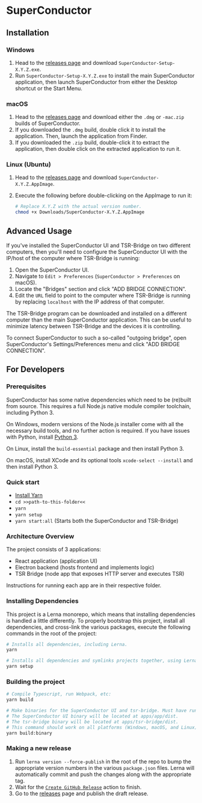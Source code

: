 # SuperConductor

## Installation

### Windows

1. Head to the [releases page](https://github.com/SuperFlyTV/SuperConductor/releases) and download `SuperConductor-Setup-X.Y.Z.exe`.
2. Run `SuperConductor-Setup-X.Y.Z.exe` to install the main SuperConductor application, then launch SuperConductor from either the Desktop shortcut or the Start Menu.

### macOS

1. Head to the [releases page](https://github.com/SuperFlyTV/SuperConductor/releases) and download either the `.dmg` or `-mac.zip` builds of SuperConductor.
2. If you downloaded the `.dmg` build, double click it to install the application. Then, launch the application from Finder.
3. If you downloaded the `.zip` build, double-click it to extract the application, then double click on the extracted application to run it.

### Linux (Ubuntu)

1. Head to the [releases page](https://github.com/SuperFlyTV/SuperConductor/releases) and download `SuperConductor-X.Y.Z.AppImage`.
2. Execute the following before double-clicking on the AppImage to run it:

   ```bash
   # Replace X.Y.Z with the actual version number.
   chmod +x Downloads/SuperConductor-X.Y.Z.AppImage
   ```

## Advanced Usage

If you've installed the SuperConductor UI and TSR-Bridge on two different computers, then you'll need to configure the SuperConductor UI with the IP/host of the computer where TSR-Bridge is running:

1. Open the SuperConductor UI.
2. Navigate to `Edit > Preferences` (`SuperConductor > Preferences` on macOS).
3. Locate the "Bridges" section and click "ADD BRIDGE CONNECTION".
4. Edit the `URL` field to point to the computer where TSR-Bridge is running by replacing `localhost` with the IP address of that computer.

The TSR-Bridge program can be downloaded and installed on a different computer than the main SuperConductor application. This can be useful to minimize latency between TSR-Bridge and the devices it is controlling.

To connect SuperConductor to such a so-called "outgoing bridge", open SuperConductor's Settings/Preferences menu and click "ADD BRIDGE CONNECTION".

## For Developers

### Prerequisites

SuperConductor has some native dependencies which need to be (re)built from source. This requires a full Node.js native module compiler toolchain, including Python 3.

On Windows, modern versions of the Node.js installer come with all the necessary build tools, and no further action is required. If you have issues with Python, install [Python 3](https://www.python.org/downloads/).

On Linux, install the `build-essential` package and then install Python 3.

On macOS, install XCode and its optional tools `xcode-select --install` and then install Python 3.

### Quick start

- [Install Yarn](https://yarnpkg.com/getting-started/install)
- `cd >>path-to-this-folder<<`
- `yarn`
- `yarn setup`
- `yarn start:all` (Starts both the SuperConductor and TSR-Bridge)

### Architecture Overview

The project consists of 3 applications:

- React application (application UI)
- Electron backend (hosts frontend and implements logic)
- TSR Bridge (node app that exposes HTTP server and executes TSR)

Instructions for running each app are in their respective folder.

### Installing Dependencies

This project is a Lerna monorepo, which means that installing dependencies is handled a little differently. To properly bootstrap this project, install all dependencies, and cross-link the various packages, execute the following commands in the root of the project:

```bash
# Installs all dependencies, including Lerna.
yarn

# Installs all dependencies and symlinks projects together, using Lerna.
yarn setup
```

### Building the project

```bash
# Compile Typescript, run Webpack, etc:
yarn build

# Make binaries for the SuperConductor UI and tsr-bridge. Must have run "yarn build" first.
# The SuperConductor UI binary will be located at apps/app/dist.
# The tsr-bridge binary will be located at apps/tsr-bridge/dist.
# This command should work on all platforms (Windows, macOS, and Linux).
yarn build:binary
```

### Making a new release

1. Run `lerna version --force-publish` in the root of the repo to bump the appropriate version numbers in the various `package.json` files. Lerna will automatically commit and push the changes along with the appropriate tag.
2. Wait for the [`Create GitHub Release`](https://github.com/SuperFlyTV/SuperConductor/actions/workflows/create-release.yaml) action to finish.
3. Go to the [releases](https://github.com/SuperFlyTV/SuperConductor/releases) page and publish the draft release.
